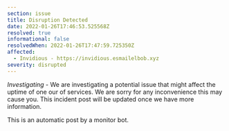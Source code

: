 ```yaml
---
section: issue
title: Disruption Detected
date: 2022-01-26T17:46:53.525568Z
resolved: true
informational: false
resolvedWhen: 2022-01-26T17:47:59.725350Z
affected:
  - Invidious - https://invidious.esmailelbob.xyz
severity: disrupted
---
```

*Investigating* - We are investigating a potential issue that might affect the uptime of one our of services. We are sorry for any inconvenience this may cause you. This incident post will be updated once we have more information.

This is an automatic post by a monitor bot.
        